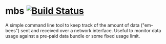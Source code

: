 # mbs [![Build Status](https://img.shields.io/travis/laserpants/mbs/master.svg?style=flat)](https://travis-ci.org/laserpants/mbs)

A simple command line tool to keep track of the amount of data ("em-bees") sent 
and received over a network interface. Useful to monitor data usage against a 
pre-paid data bundle or some fixed usage limit.
